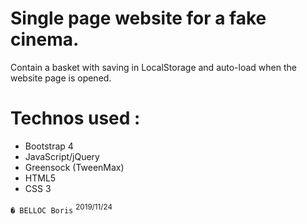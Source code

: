 Single page website for a fake cinema.
===

Contain a basket with saving in LocalStorage and auto-load when the website page is opened.

Technos used :
====

* Bootstrap 4
* JavaScript/jQuery
* Greensock (TweenMax)
* HTML5
* CSS 3


``` � BELLOC Boris ``` <sup>2019/11/24</sup>
